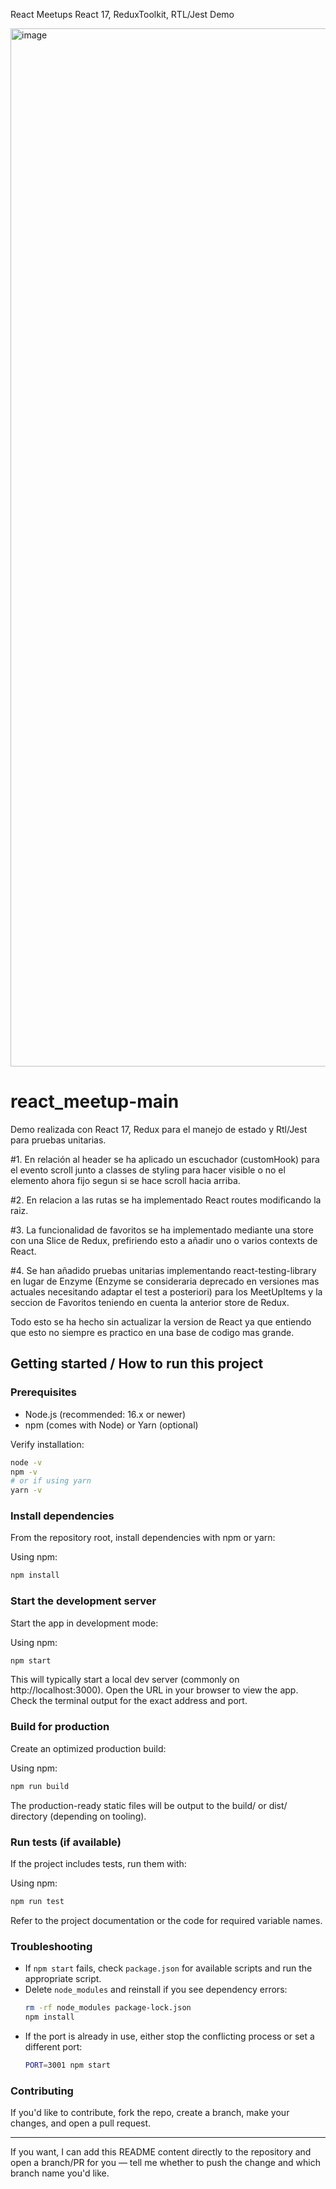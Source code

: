 React Meetups React 17, ReduxToolkit, RTL/Jest Demo

<img width="3321" height="1661" alt="image" src="https://github.com/user-attachments/assets/b3d23055-efff-4fbb-99fe-11f990e322c3" />

# react_meetup-main

Demo realizada con React 17, Redux para el manejo de estado y Rtl/Jest para pruebas unitarias.

#1. En relación al header se ha aplicado un escuchador (customHook) para el evento scroll junto a classes de styling para hacer visible o no el elemento ahora fijo segun si se hace scroll hacia arriba.

#2. En relacion a las rutas se ha implementado React routes modificando la raiz.

#3. La funcionalidad de favoritos se ha implementado mediante una store con una Slice de Redux, prefiriendo esto a añadir uno o varios contexts de React.

#4. Se han añadido pruebas unitarias implementando react-testing-library en lugar de Enzyme (Enzyme se consideraria deprecado en versiones mas actuales necesitando adaptar el test a posteriori) para los MeetUpItems y la seccion de Favoritos teniendo en cuenta la anterior store de Redux.

Todo esto se ha hecho sin actualizar la version de React ya que entiendo que esto no siempre es practico en una base de codigo mas grande.



## Getting started / How to run this project

### Prerequisites
- Node.js (recommended: 16.x or newer)
- npm (comes with Node) or Yarn (optional)

Verify installation:
```bash
node -v
npm -v
# or if using yarn
yarn -v
```

### Install dependencies
From the repository root, install dependencies with npm or yarn:

Using npm:
```bash
npm install
```

### Start the development server
Start the app in development mode:

Using npm:
```bash
npm start
```

This will typically start a local dev server (commonly on http://localhost:3000). Open the URL in your browser to view the app. Check the terminal output for the exact address and port.

### Build for production
Create an optimized production build:

Using npm:
```bash
npm run build
```

The production-ready static files will be output to the build/ or dist/ directory (depending on tooling).

### Run tests (if available)
If the project includes tests, run them with:

Using npm:
```bash
npm run test
```

Refer to the project documentation or the code for required variable names.

### Troubleshooting
- If `npm start` fails, check `package.json` for available scripts and run the appropriate script.
- Delete `node_modules` and reinstall if you see dependency errors:
  ```bash
  rm -rf node_modules package-lock.json
  npm install
  ```
- If the port is already in use, either stop the conflicting process or set a different port:
  ```bash
  PORT=3001 npm start
  ```

### Contributing
If you'd like to contribute, fork the repo, create a branch, make your changes, and open a pull request.

---

If you want, I can add this README content directly to the repository and open a branch/PR for you — tell me whether to push the change and which branch name you'd like.
